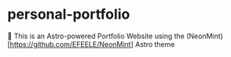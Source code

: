 # personal-portfolio

🚀 This is an Astro-powered Portfolio Website using the (NeonMint)[https://github.com/EFEELE/NeonMint] Astro theme
